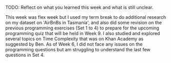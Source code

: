 TODO: Reflect on what you learned this week and what is still unclear.

This week was flex week but I used my term break to do additional research on my dataset on 'AirBnBs in Tasmania', and also did some revision on the previous programming exercises (Set 1 to 4) to prepare for the upcoming programming quiz that will be held in Week 9. I also studied and explored several topics on Time Complexity that was on Khan Academy as suggested by Ben. As of Week 6, I did not face any issues on the programming questions but am struggling to understand the last few questions in Set 4.